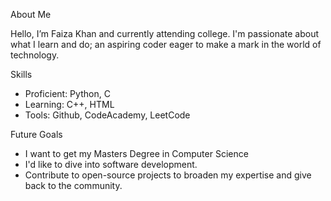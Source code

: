 About Me

Hello, I’m Faiza Khan and currently attending college. I'm passionate about what I learn and do; an aspiring coder eager to make a mark in the world of technology.

Skills
- Proficient: Python, C
- Learning: C++, HTML
- Tools: Github, CodeAcademy, LeetCode

Future Goals
- I want to get my Masters Degree in Computer Science 
- I'd like to dive into software development.
- Contribute to open-source projects to broaden my expertise and give back to the community.

<!---
faizak2521/faizak2521 is a ✨ special ✨ repository because its `README.md` (this file) appears on your GitHub profile.
You can click the Preview link to take a look at your changes.
--->
